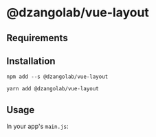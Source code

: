 @dzangolab/vue-layout
=====================

Requirements
------------


Installation
------------

```
npm add --s @dzangolab/vue-layout
```

```
yarn add @dzangolab/vue-layout
```


Usage
-----

In your app's `main.js`:

```
